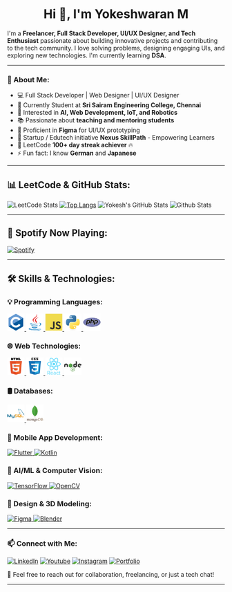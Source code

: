 <h1 align="center">Hi 👋, I'm Yokeshwaran M</h1>

<!--
**cyancoder4066/cyancoder4066** is a ✨ _special_ ✨ repository because its `README.md` (this file) appears on your GitHub profile.

Here are some ideas to get you started:

- 🔭 I’m currently working on ...
- 🌱 I’m currently learning ...
- 👯 I’m looking to collaborate on ...
- 🤔 I’m looking for help with ...
- 💬 Ask me about ...
- 📫 How to reach me: ...
- 😄 Pronouns: ...
- ⚡ Fun fact: ...
-->
I'm a **Freelancer, Full Stack Developer, UI/UX Designer, and Tech Enthusiast** passionate about building innovative projects and contributing to the tech community. I love solving problems, designing engaging UIs, and exploring new technologies. I'm currently learning **DSA**.

---

### 🚀 About Me:
- 💻 Full Stack Developer | Web Designer | UI/UX Designer                                                   
- 🌱 Currently Student at **Sri Sairam Engineering College, Chennai**
- 🔬 Interested in **AI, Web Development, IoT, and Robotics**
- 📚 Passionate about **teaching and mentoring students**
- 🎨 Proficient in **Figma** for UI/UX prototyping
- 🔭 Startup / Edutech initiative **Nexus SkillPath** - Empowering Learners
- 🎯 LeetCode **100+ day streak achiever** 🔥
- ⚡ Fun fact: I know **German** and **Japanese** 

---

## 📊 LeetCode & GitHub Stats:

![LeetCode Stats](https://leetcard.jacoblin.cool/yokesh_4066?theme=dark&font=Abel) [![Top Langs](https://github-readme-stats.vercel.app/api/top-langs/?username=CyanCoder4066&layout=compact&theme=radical)](https://github.com/anuraghazra/github-readme-stats) ![Yokesh's GitHub Stats](https://github-readme-stats.vercel.app/api?username=CyanCoder4066&show_icons=true&theme=radical) ![Github Stats](https://raw.githubusercontent.com/CyanCoder4066/CyanCoder4066/output/github-contribution-grid-snake-dark.svg)
 
---

## 🎵 Spotify Now Playing:

[![Spotify](https://novatorem.vercel.app/api/spotify)](https://open.spotify.com/user/31a6lhzlymuzzjnblqvkk2j3d32a)

---

## 🛠️ Skills & Technologies:

### 💡 Programming Languages:
<p align="left"> 
  <a href="https://www.cprogramming.com/" target="_blank" rel="noreferrer"> <img src="https://raw.githubusercontent.com/devicons/devicon/master/icons/c/c-original.svg" alt="C" width="40" height="40"/> </a> 
  <a href="https://www.java.com" target="_blank" rel="noreferrer"> <img src="https://raw.githubusercontent.com/devicons/devicon/master/icons/java/java-original.svg" alt="Java" width="40" height="40"/> </a> 
  <a href="https://developer.mozilla.org/en-US/docs/Web/JavaScript" target="_blank" rel="noreferrer"> <img src="https://raw.githubusercontent.com/devicons/devicon/master/icons/javascript/javascript-original.svg" alt="JavaScript" width="40" height="40"/> </a> 
  <a href="https://www.python.org" target="_blank" rel="noreferrer"> <img src="https://raw.githubusercontent.com/devicons/devicon/master/icons/python/python-original.svg" alt="Python" width="40" height="40"/> </a> 
  <a href="https://www.php.net" target="_blank" rel="noreferrer"> <img src="https://raw.githubusercontent.com/devicons/devicon/master/icons/php/php-original.svg" alt="PHP" width="40" height="40"/> </a>
</p>

### 🌐 Web Technologies:
<p align="left"> 
  <a href="https://www.w3.org/html/" target="_blank" rel="noreferrer"> <img src="https://raw.githubusercontent.com/devicons/devicon/master/icons/html5/html5-original-wordmark.svg" alt="HTML" width="40" height="40"/> </a> 
  <a href="https://www.w3schools.com/css/" target="_blank" rel="noreferrer"> <img src="https://raw.githubusercontent.com/devicons/devicon/master/icons/css3/css3-original-wordmark.svg" alt="CSS" width="40" height="40"/> </a>
  <a href="https://reactjs.org/" target="_blank" rel="noreferrer"> <img src="https://raw.githubusercontent.com/devicons/devicon/master/icons/react/react-original-wordmark.svg" alt="React" width="40" height="40"/> </a>
  <a href="https://nodejs.org" target="_blank" rel="noreferrer"> <img src="https://raw.githubusercontent.com/devicons/devicon/master/icons/nodejs/nodejs-original-wordmark.svg" alt="Node.js" width="40" height="40"/> </a>
</p>

### 🛢️ Databases:
<p align="left"> 
  <a href="https://www.mysql.com/" target="_blank" rel="noreferrer"> <img src="https://raw.githubusercontent.com/devicons/devicon/master/icons/mysql/mysql-original-wordmark.svg" alt="MySQL" width="40" height="40"/> </a>
  <a href="https://www.mongodb.com/" target="_blank" rel="noreferrer"> <img src="https://raw.githubusercontent.com/devicons/devicon/master/icons/mongodb/mongodb-original-wordmark.svg" alt="MongoDB" width="40" height="40"/> </a>
</p>

### 📱 Mobile App Development:
<p align="left"> 
  <a href="https://flutter.dev" target="_blank" rel="noreferrer"> <img src="https://www.vectorlogo.zone/logos/flutterio/flutterio-icon.svg" alt="Flutter" width="40" height="40"/> </a> 
  <a href="https://kotlinlang.org" target="_blank" rel="noreferrer"> <img src="https://www.vectorlogo.zone/logos/kotlinlang/kotlinlang-icon.svg" alt="Kotlin" width="40" height="40"/> </a>
</p>

### 🔬 AI/ML & Computer Vision:
<p align="left"> 
  <a href="https://www.tensorflow.org" target="_blank" rel="noreferrer"> <img src="https://www.vectorlogo.zone/logos/tensorflow/tensorflow-icon.svg" alt="TensorFlow" width="40" height="40"/> </a> 
  <a href="https://opencv.org/" target="_blank" rel="noreferrer"> <img src="https://www.vectorlogo.zone/logos/opencv/opencv-icon.svg" alt="OpenCV" width="40" height="40"/> </a>
</p>

### 🎨 Design & 3D Modeling:
<p align="left"> 
  <a href="https://www.figma.com/" target="_blank" rel="noreferrer"> <img src="https://www.vectorlogo.zone/logos/figma/figma-icon.svg" alt="Figma" width="40" height="40"/> </a> 
  <a href="https://www.blender.org/" target="_blank" rel="noreferrer"> <img src="https://download.blender.org/branding/community/blender_community_badge_white.svg" alt="Blender" width="40" height="40"/> </a>
</p>

---

### 📫 Connect with Me:
[![LinkedIn](https://img.shields.io/badge/-LinkedIn-blue?style=flat-square&logo=linkedin)](https://www.linkedin.com/in/myokeshwaran/)
[![Youtube](https://img.shields.io/badge/-Youtube-red?style=flat-square&logo=Youtube)](https://youtube.com/@cyan_coder)
[![Instagram](https://img.shields.io/badge/-Instagram?style=flat-square&logo=Instagram)](https://www.instagram.com/cyan_coder/)
[![Portfolio](https://img.shields.io/badge/-Portfolio-black?style=flat-square&logo=google-chrome)](https://your-portfolio-link.com)

💬 Feel free to reach out for collaboration, freelancing, or just a tech chat!

---
